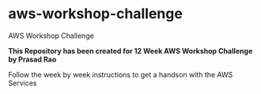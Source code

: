 # aws-workshop-challenge
AWS Workshop Challenge

**This Repository has been created for 12 Week AWS Workshop Challenge by Prasad Rao**

Follow the week by week instructions to get a handson with the AWS Services